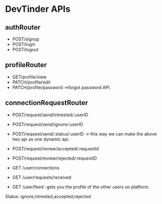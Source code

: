 # DevTinder APIs

## authRouter

- POST/signup
- POST/login
- POST/logout

## profileRouter

- GET/profile/view
- PATCH/profile/edit
- PATCH/profile/password ->forgot password API.

## connectionRequestRouter

- POST/request/send/intrested/:userID
- POST/request/send/ignore/:userID
- POST/request/send/:status/:userID -> this way we can make the above two api as one dynamic api.

- POST/request/review/accepted/:requestId
- POST/request/review/rejected/:requestID

- GET /user/connections
- GET /user/requests/received
- GET /user/feed -gets you the profile of the other users on platform.

Status: ignore,intrested,accepted,rejected

